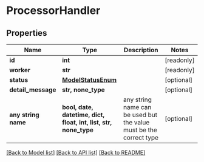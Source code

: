 # ProcessorHandler


## Properties
Name | Type | Description | Notes
------------ | ------------- | ------------- | -------------
**id** | **int** |  | [readonly] 
**worker** | **str** |  | [readonly] 
**status** | [**ModelStatusEnum**](ModelStatusEnum.md) |  | [optional] 
**detail_message** | **str, none_type** |  | [optional] 
**any string name** | **bool, date, datetime, dict, float, int, list, str, none_type** | any string name can be used but the value must be the correct type | [optional]

[[Back to Model list]](../README.md#documentation-for-models) [[Back to API list]](../README.md#documentation-for-api-endpoints) [[Back to README]](../README.md)


